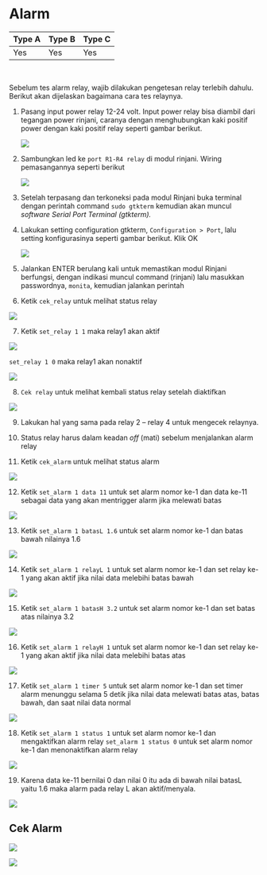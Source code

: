 # Alarm

| Type A | Type B | Type C |
| ------ | ------ | ------ |
| Yes    | Yes    | Yes    |

<br>

Sebelum tes alarm relay, wajib dilakukan pengetesan relay terlebih dahulu. Berikut
akan dijelaskan bagaimana cara tes relaynya.

1. Pasang input power relay 12-24 volt. Input power relay bisa diambil dari
   tegangan power rinjani, caranya dengan menghubungkan kaki positif power
   dengan kaki positif relay seperti gambar berikut.

   ![](media/rin1.png)

2. Sambungkan led ke `port R1-R4 relay` di modul rinjani. Wiring pemasangannya
   seperti berikut

   ![](media/rin2.png)

3. Setelah terpasang dan terkoneksi pada modul Rinjani buka terminal dengan
   perintah command `sudo gtkterm` kemudian akan muncul _software Serial Port
   Terminal (gtkterm)._

4. Lakukan setting configuration gtkterm, `Configuration > Port`, lalu setting
   konfigurasinya seperti gambar berikut. Klik OK

   ![](media/rin3.png)

5. Jalankan ENTER berulang kali untuk memastikan modul Rinjani berfungsi,
   dengan indikasi muncul command (rinjani) lalu masukkan passwordnya, `monita`,
   kemudian jalankan perintah

6. Ketik `cek_relay` untuk melihat status relay

![](media/rin4.png)

7. Ketik `set_relay 1 1` maka relay1 akan aktif

![](media/rin5.png)

`set_relay 1 0` maka relay1 akan nonaktif

![](media/rin6.png)

8. `Cek relay` untuk melihat kembali status relay setelah diaktifkan

![](media/rin7.png)

9. Lakukan hal yang sama pada relay 2 – relay 4 untuk mengecek relaynya.

10. Status relay harus dalam keadan _off_ (mati) sebelum menjalankan alarm relay

11. Ketik `cek_alarm` untuk melihat status alarm

![](media/rin8.png)

12. Ketik `set_alarm 1 data 11` untuk set alarm nomor ke-1 dan data ke-11 sebagai
    data yang akan mentrigger alarm jika melewati batas

![](media/rin9.png)

13. Ketik `set_alarm 1 batasL 1.6` untuk set alarm nomor ke-1 dan batas bawah
    nilainya 1.6

![](media/rin10.png)

14. Ketik `set_alarm 1 relayL 1` untuk set alarm nomor ke-1 dan set relay ke-1 yang
    akan aktif jika nilai data melebihi batas bawah

![](media/rin11.png)

15. Ketik `set_alarm 1 batasH 3.2` untuk set alarm nomor ke-1 dan set batas atas
    nilainya 3.2

![](media/rin12.png)

16. Ketik `set_alarm 1 relayH 1` untuk set alarm nomor ke-1 dan set relay ke-1 yang
    akan aktif jika nilai data melebihi batas atas

![](media/rin13.png)

17. Ketik `set_alarm 1 timer 5` untuk set alarm nomor ke-1 dan set timer alarm
    menunggu selama 5 detik jika nilai data melewati batas atas, batas bawah, dan
    saat nilai data normal

![](media/rin14.png)

18. Ketik `set_alarm 1 status 1` untuk set alarm nomor ke-1 dan mengaktifkan alarm
    relay
    `set_alarm 1 status 0` untuk set alarm nomor ke-1 dan menonaktifkan alarm relay

![](media/rin15.png)

19. Karena data ke-11 bernilai 0 dan nilai 0 itu ada di bawah nilai batasL yaitu 1.6
    maka alarm pada relay L akan aktif/menyala.

![](media/rin16.png)

## Cek Alarm

![](media/rin17.png)

![](media/rin18.png)
